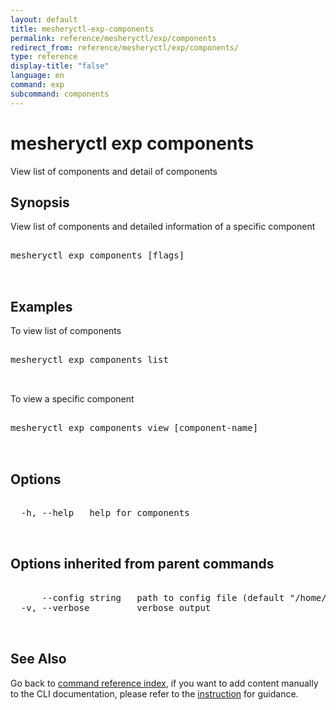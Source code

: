 ```yaml
---
layout: default
title: mesheryctl-exp-components
permalink: reference/mesheryctl/exp/components
redirect_from: reference/mesheryctl/exp/components/
type: reference
display-title: "false"
language: en
command: exp
subcommand: components
---
```


# mesheryctl exp components

View list of components and detail of components

## Synopsis

View list of components and detailed information of a specific component
<pre class='codeblock-pre'>
<div class='codeblock'>
mesheryctl exp components [flags]

</div>
</pre> 

## Examples

To view list of components
<pre class='codeblock-pre'>
<div class='codeblock'>
mesheryctl exp components list

</div>
</pre> 

To view a specific component
<pre class='codeblock-pre'>
<div class='codeblock'>
mesheryctl exp components view [component-name]

</div>
</pre> 

## Options

<pre class='codeblock-pre'>
<div class='codeblock'>
  -h, --help   help for components

</div>
</pre>

## Options inherited from parent commands

<pre class='codeblock-pre'>
<div class='codeblock'>
      --config string   path to config file (default "/home/runner/.mesheryconfig.yaml")
  -v, --verbose         verbose output

</div>
</pre>

## See Also

Go back to [command reference index](/reference/mesheryctl/), if you want to add content manually to the CLI documentation, please refer to the [instruction](/project/contributing/contributing-cli#preserving-manually-added-documentation) for guidance.
